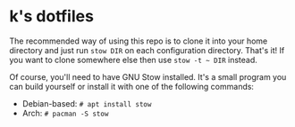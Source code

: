 # k's dotfiles

The recommended way of using this repo is to clone it into your home
directory and just run `stow DIR` on each configuration
directory. That's it! If you want to clone somewhere else then use
`stow -t ~ DIR` instead.

Of course, you'll need to have GNU Stow installed. It's a small
program you can build yourself or install it with one of the following
commands:

+ Debian-based: `# apt install stow`
+ Arch: `# pacman -S stow`
